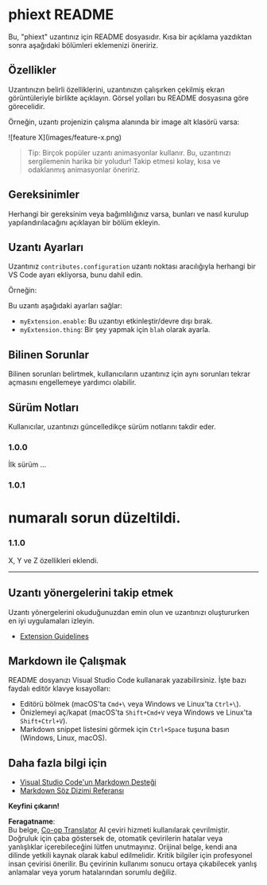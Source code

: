 <!--
CO_OP_TRANSLATOR_METADATA:
{
  "original_hash": "63e2d8f5b452d7842ae393f19ad812c5",
  "translation_date": "2025-05-09T05:27:52+00:00",
  "source_file": "code/09.UpdateSamples/Aug/vscode/phiext/README.md",
  "language_code": "tr"
}
-->
# phiext README

Bu, "phiext" uzantınız için README dosyasıdır. Kısa bir açıklama yazdıktan sonra aşağıdaki bölümleri eklemenizi öneririz.

## Özellikler

Uzantınızın belirli özelliklerini, uzantınızın çalışırken çekilmiş ekran görüntüleriyle birlikte açıklayın. Görsel yolları bu README dosyasına göre görecelidir.

Örneğin, uzantı projenizin çalışma alanında bir image alt klasörü varsa:

\!\[feature X\]\(images/feature-x.png\)

> Tip: Birçok popüler uzantı animasyonlar kullanır. Bu, uzantınızı sergilemenin harika bir yoludur! Takip etmesi kolay, kısa ve odaklanmış animasyonlar öneririz.

## Gereksinimler

Herhangi bir gereksinim veya bağımlılığınız varsa, bunları ve nasıl kurulup yapılandırılacağını açıklayan bir bölüm ekleyin.

## Uzantı Ayarları

Uzantınız `contributes.configuration` uzantı noktası aracılığıyla herhangi bir VS Code ayarı ekliyorsa, bunu dahil edin.

Örneğin:

Bu uzantı aşağıdaki ayarları sağlar:

* `myExtension.enable`: Bu uzantıyı etkinleştir/devre dışı bırak.
* `myExtension.thing`: Bir şey yapmak için `blah` olarak ayarla.

## Bilinen Sorunlar

Bilinen sorunları belirtmek, kullanıcıların uzantınız için aynı sorunları tekrar açmasını engellemeye yardımcı olabilir.

## Sürüm Notları

Kullanıcılar, uzantınızı güncelledikçe sürüm notlarını takdir eder.

### 1.0.0

İlk sürüm ...

### 1.0.1

# numaralı sorun düzeltildi.

### 1.1.0

X, Y ve Z özellikleri eklendi.

---

## Uzantı yönergelerini takip etmek

Uzantı yönergelerini okuduğunuzdan emin olun ve uzantınızı oluştururken en iyi uygulamaları izleyin.

* [Extension Guidelines](https://code.visualstudio.com/api/references/extension-guidelines)

## Markdown ile Çalışmak

README dosyanızı Visual Studio Code kullanarak yazabilirsiniz. İşte bazı faydalı editör klavye kısayolları:

* Editörü bölmek (macOS'ta `Cmd+\` veya Windows ve Linux'ta `Ctrl+\`).
* Önizlemeyi aç/kapat (macOS'ta `Shift+Cmd+V` veya Windows ve Linux'ta `Shift+Ctrl+V`).
* Markdown snippet listesini görmek için `Ctrl+Space` tuşuna basın (Windows, Linux, macOS).

## Daha fazla bilgi için

* [Visual Studio Code'un Markdown Desteği](http://code.visualstudio.com/docs/languages/markdown)
* [Markdown Söz Dizimi Referansı](https://help.github.com/articles/markdown-basics/)

**Keyfini çıkarın!**

**Feragatname**:  
Bu belge, [Co-op Translator](https://github.com/Azure/co-op-translator) AI çeviri hizmeti kullanılarak çevrilmiştir. Doğruluk için çaba göstersek de, otomatik çevirilerin hatalar veya yanlışlıklar içerebileceğini lütfen unutmayınız. Orijinal belge, kendi ana dilinde yetkili kaynak olarak kabul edilmelidir. Kritik bilgiler için profesyonel insan çevirisi önerilir. Bu çevirinin kullanımı sonucu ortaya çıkabilecek yanlış anlamalar veya yorum hatalarından sorumlu değiliz.